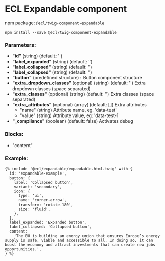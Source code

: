 # ECL Expandable component

npm package: `@ecl/twig-component-expandable`

```shell
npm install --save @ecl/twig-component-expandable
```

### Parameters:

- **"id"** (string) (default: '')
- **"label_expanded"** (string) (default: '')
- **"label_collapsed"** (string) (default: '')
- **"label_collapsed"** (string) (default: '')
- **"button"** (predefined structure) : Button component structure
- **"extra_dropdown_classes"** (optional) (string) (default: '') Extra dropdown classes (space separated)
- **"extra_classes"** (optional) (string) (default: '') Extra classes (space separated)
- **"extra_attributes"** (optional) (array) (default: []) Extra attributes
  - "name" (string) Attribute name, eg. 'data-test'
  - "value" (string) Attribute value, eg: 'data-test-1'
- **"\_compliance"** (boolean) (default: false) Activates debug

### Blocks:

- "content"

### Example:

<!-- prettier-ignore -->
```twig
{% include '@ecl/expandable/expandable.html.twig' with { 
  id: 'expandable-example', 
  button: { 
    label: 'Collapsed button', 
    variant: 'secondary', 
    icon: { 
      type: 'ui', 
      name: 'corner-arrow', 
      transform: 'rotate-180', 
      size: 'fluid', 
    }, 
  }, 
  label_expanded: 'Expanded button', 
  label_collapsed: 'Collapsed button', 
  content: 
    'The EU is building an energy union that ensures Europe’s energy supply is safe, viable and accessible to all. In doing so, it can boost the economy and attract investments that can create new jobs opportunities.', 
} %}
```
